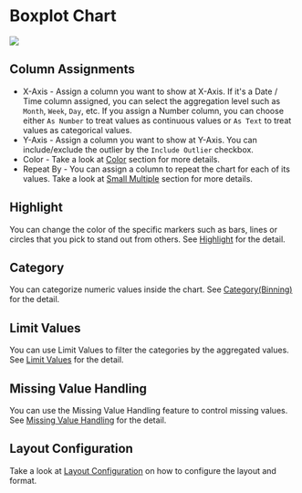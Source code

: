 # Boxplot Chart

![](images/boxplot.png)

## Column Assignments

* X-Axis - Assign a column you want to show at X-Axis. If it's a Date / Time column assigned, you can select the aggregation level such as `Month`, `Week`, `Day`, etc. If you assign a Number column, you can choose either `As Number` to treat values as continuous values or `As Text` to treat values as categorical values.  
* Y-Axis - Assign a column you want to show at Y-Axis. You can include/exclude the outlier by the `Include Outlier` checkbox.
* Color - Take a look at [Color](color.md) section for more details.
* Repeat By - You can assign a column to repeat the chart for each of its values. Take a look at [Small Multiple](small-multiple.md) section for more details.


## Highlight 

You can change the color of the specific markers such as bars, lines or circles that you pick to stand out from others. See [Highlight](highlight.md) for the detail. 

## Category 

You can categorize numeric values inside the chart. See [Category(Binning)](category.md) for the detail.

## Limit Values

You can use Limit Values to filter the categories by the aggregated values. See [Limit Values](limit.md) for the detail.

## Missing Value Handling

You can use the Missing Value Handling feature to control missing values. See [Missing Value Handling](missing-value-handling.md) for the detail.



## Layout Configuration

Take a look at [Layout Configuration](layout.md) on how to configure the layout and format. 
